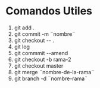 # Comandos Utiles
1. git add .
2. git commit -m ¨nombre¨
3. git checkout -- .
4. git log
5. git commmit --amend
6. git checkout -b rama-2
7. git checkout master
8. git merge ¨nombre-de-la-rama¨
9. git branch -d ¨nombre-rama¨